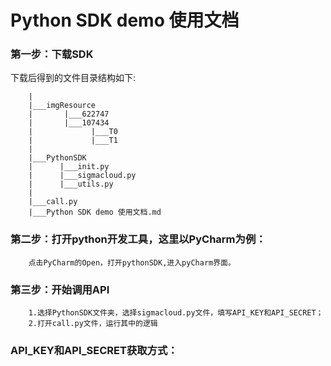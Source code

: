 # **Python SDK demo 使用文档**


### 第一步：下载SDK
下载后得到的文件目录结构如下:
```
    |
    |___imgResource
    |       |___622747
    |       |___107434
    |             |___T0
    |             |___T1
    |
    |___PythonSDK
    |      |___init.py
    |      |___sigmacloud.py
    |      |___utils.py
    |
    |___call.py
    |___Python SDK demo 使用文档.md
```

### 第二步：打开python开发工具，这里以PyCharm为例：
```
    点击PyCharm的Open，打开pythonSDK,进入pyCharm界面。
```

### 第三步：开始调用API
```
    1.选择PythonSDK文件夹，选择sigmacloud.py文件，填写API_KEY和API_SECRET；
    2.打开call.py文件，运行其中的逻辑
```

### API_KEY和API_SECRET获取方式：
```

```





